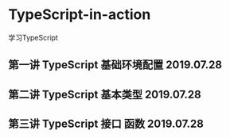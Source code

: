 # TypeScript-in-action
学习TypeScript

## 第一讲 TypeScript 基础环境配置  2019.07.28

## 第二讲 TypeScript 基本类型  2019.07.28

## 第三讲 TypeScript 接口 函数  2019.07.28



